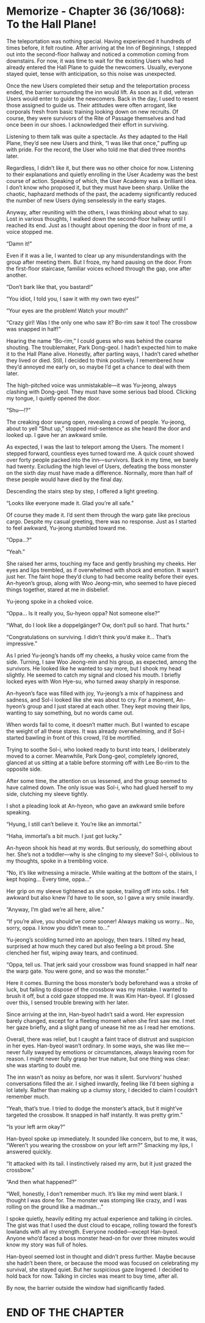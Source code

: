 # Memorize - Chapter 36 (36/1068): To the Hall Plane!

The teleportation was nothing special. Having experienced it hundreds of times before, it felt routine. After arriving at the Inn of Beginnings, I stepped out into the second-floor hallway and noticed a commotion coming from downstairs. For now, it was time to wait for the existing Users who had already entered the Hall Plane to guide the newcomers. Usually, everyone stayed quiet, tense with anticipation, so this noise was unexpected.

Once the new Users completed their setup and the teleportation process ended, the barrier surrounding the inn would lift. As soon as it did, veteran Users would enter to guide the newcomers. Back in the day, I used to resent those assigned to guide us. Their attitudes were often arrogant, like corporals fresh from basic training looking down on new recruits. Of course, they were survivors of the Rite of Passage themselves and had once been in our shoes. I acknowledged their effort in surviving.

Listening to them talk was quite a spectacle. As they adapted to the Hall Plane, they’d see new Users and think, “I was like that once,” puffing up with pride. For the record, the User who told me that died three months later.

Regardless, I didn’t like it, but there was no other choice for now. Listening to their explanations and quietly enrolling in the User Academy was the best course of action. Speaking of which, the User Academy was a brilliant idea. I don’t know who proposed it, but they must have been sharp. Unlike the chaotic, haphazard methods of the past, the academy significantly reduced the number of new Users dying senselessly in the early stages.

Anyway, after reuniting with the others, I was thinking about what to say. Lost in various thoughts, I walked down the second-floor hallway until I reached its end. Just as I thought about opening the door in front of me, a voice stopped me.

“Damn it!”

Even if it was a lie, I wanted to clear up any misunderstandings with the group after meeting them. But I froze, my hand pausing on the door. From the first-floor staircase, familiar voices echoed through the gap, one after another.

“Don’t bark like that, you bastard!”

“You idiot, I told you, I saw it with my own two eyes!”

“Your eyes are the problem! Watch your mouth!”

“Crazy girl! Was I the only one who saw it? Bo-rim saw it too! The crossbow was snapped in half!”

Hearing the name “Bo-rim,” I could guess who was behind the coarse shouting. The troublemaker, Park Dong-geol. I hadn’t expected him to make it to the Hall Plane alive. Honestly, after parting ways, I hadn’t cared whether they lived or died. Still, I decided to think positively. I remembered how they’d annoyed me early on, so maybe I’d get a chance to deal with them later.

The high-pitched voice was unmistakable—it was Yu-jeong, always clashing with Dong-geol. They must have some serious bad blood. Clicking my tongue, I quietly opened the door.

“Shu—!?”

The creaking door swung open, revealing a crowd of people. Yu-jeong, about to yell “Shut up,” stopped mid-sentence as she heard the door and looked up. I gave her an awkward smile.

As expected, I was the last to teleport among the Users. The moment I stepped forward, countless eyes turned toward me. A quick count showed over forty people packed into the inn—survivors. Back in my time, we barely had twenty. Excluding the high level of Users, defeating the boss monster on the sixth day must have made a difference. Normally, more than half of these people would have died by the final day.

Descending the stairs step by step, I offered a light greeting.

“Looks like everyone made it. Glad you’re all safe.”

Of course they made it. I’d sent them through the warp gate like precious cargo. Despite my casual greeting, there was no response. Just as I started to feel awkward, Yu-jeong stumbled toward me.

“Oppa…?”

“Yeah.”

She raised her arms, touching my face and gently brushing my cheeks. Her eyes and lips trembled, as if overwhelmed with shock and emotion. It wasn’t just her. The faint hope they’d clung to had become reality before their eyes. An-hyeon’s group, along with Woo Jeong-min, who seemed to have pieced things together, stared at me in disbelief.

Yu-jeong spoke in a choked voice.

“Oppa… Is it really you, Su-hyeon oppa? Not someone else?”

“What, do I look like a doppelgänger? Ow, don’t pull so hard. That hurts.”

“Congratulations on surviving. I didn’t think you’d make it… That’s impressive.”

As I pried Yu-jeong’s hands off my cheeks, a husky voice came from the side. Turning, I saw Woo Jeong-min and his group, as expected, among the survivors. He looked like he wanted to say more, but I shook my head slightly. He seemed to catch my signal and closed his mouth. I briefly locked eyes with Won Hye-su, who turned away sharply in response.

An-hyeon’s face was filled with joy, Yu-jeong’s a mix of happiness and sadness, and Sol-i looked like she was about to cry. For a moment, An-hyeon’s group and I just stared at each other. They kept moving their lips, wanting to say something, but no words came out.

When words fail to come, it doesn’t matter much. But I wanted to escape the weight of all these stares. It was already overwhelming, and if Sol-i started bawling in front of this crowd, I’d be mortified.

Trying to soothe Sol-i, who looked ready to burst into tears, I deliberately moved to a corner. Meanwhile, Park Dong-geol, completely ignored, glanced at us sitting at a table before storming off with Lee Bo-rim to the opposite side.

After some time, the attention on us lessened, and the group seemed to have calmed down. The only issue was Sol-i, who had glued herself to my side, clutching my sleeve tightly.

I shot a pleading look at An-hyeon, who gave an awkward smile before speaking.

“Hyung, I still can’t believe it. You’re like an immortal.”

“Haha, immortal’s a bit much. I just got lucky.”

An-hyeon shook his head at my words. But seriously, do something about her. She’s not a toddler—why is she clinging to my sleeve? Sol-i, oblivious to my thoughts, spoke in a trembling voice.

“No, it’s like witnessing a miracle. While waiting at the bottom of the stairs, I kept hoping… Every time, oppa…”

Her grip on my sleeve tightened as she spoke, trailing off into sobs. I felt awkward but also knew I’d have to lie soon, so I gave a wry smile inwardly.

“Anyway, I’m glad we’re all here, alive.”

“If you’re alive, you should’ve come sooner! Always making us worry… No, sorry, oppa. I know you didn’t mean to…”

Yu-jeong’s scolding turned into an apology, then tears. I tilted my head, surprised at how much they cared but also feeling a bit proud. She clenched her fist, wiping away tears, and continued.

“Oppa, tell us. That jerk said your crossbow was found snapped in half near the warp gate. You were gone, and so was the monster.”

Here it comes. Burning the boss monster’s body beforehand was a stroke of luck, but failing to dispose of the crossbow was my mistake. I wanted to brush it off, but a cold gaze stopped me. It was Kim Han-byeol. If I glossed over this, I sensed trouble brewing with her later.

Since arriving at the inn, Han-byeol hadn’t said a word. Her expression barely changed, except for a fleeting moment when she first saw me. I met her gaze briefly, and a slight pang of unease hit me as I read her emotions.

Overall, there was relief, but I caught a faint trace of distrust and suspicion in her eyes. Han-byeol wasn’t ordinary. In some ways, she was like me—never fully swayed by emotions or circumstances, always leaving room for reason. I might never fully grasp her true nature, but one thing was clear: she was starting to doubt me.

The inn wasn’t as noisy as before, nor was it silent. Survivors’ hushed conversations filled the air. I sighed inwardly, feeling like I’d been sighing a lot lately. Rather than making up a clumsy story, I decided to claim I couldn’t remember much.

“Yeah, that’s true. I tried to dodge the monster’s attack, but it might’ve targeted the crossbow. It snapped in half instantly. It was pretty grim.”

“Is your left arm okay?”

Han-byeol spoke up immediately. It sounded like concern, but to me, it was, “Weren’t you wearing the crossbow on your left arm?” Smacking my lips, I answered quickly.

“It attacked with its tail. I instinctively raised my arm, but it just grazed the crossbow.”

“And then what happened?”

“Well, honestly, I don’t remember much. It’s like my mind went blank. I thought I was done for. The monster was stomping like crazy, and I was rolling on the ground like a madman…”

I spoke quietly, heavily editing my actual experience and talking in circles. The gist was that I used the dust cloud to escape, rolling toward the forest’s lowlands with all my strength. Everyone nodded—except Han-byeol. Anyone who’d faced a boss monster head-on for over three minutes would know my story was full of holes.

Han-byeol seemed lost in thought and didn’t press further. Maybe because she hadn’t been there, or because the mood was focused on celebrating my survival, she stayed quiet. But her suspicious gaze lingered. I decided to hold back for now. Talking in circles was meant to buy time, after all.

By now, the barrier outside the window had significantly faded.

# END OF THE CHAPTER